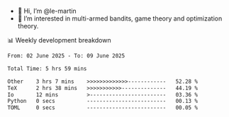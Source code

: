 - 👋 Hi, I’m @le-martin
- 👀 I’m interested in multi-armed bandits, game theory and optimization theory.
<!---- 💞️ I’m looking to collaborate on ...
- 📫 How to reach me ...-->

<!---
Tutorial for using WakaTime stats in GitHub profile: https://github.com/athul/waka-readme
-->

📊 Weekly development breakdown
<!--START_SECTION:waka-->

```txt
From: 02 June 2025 - To: 09 June 2025

Total Time: 5 hrs 59 mins

Other    3 hrs 7 mins    >>>>>>>>>>>>>------------   52.28 %
TeX      2 hrs 38 mins   >>>>>>>>>>>--------------   44.19 %
Io       12 mins         >------------------------   03.36 %
Python   0 secs          -------------------------   00.13 %
TOML     0 secs          -------------------------   00.05 %
```

<!--END_SECTION:waka-->

<!---
le-martin/le-martin is a ✨ special ✨ repository because its `README.md` (this file) appears on your GitHub profile.
You can click the Preview link to take a look at your changes.
--->
